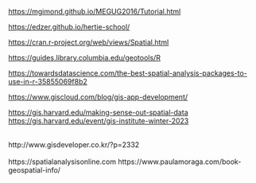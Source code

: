 https://mgimond.github.io/MEGUG2016/Tutorial.html   

https://edzer.github.io/hertie-school/   

https://cran.r-project.org/web/views/Spatial.html   

https://guides.library.columbia.edu/geotools/R   

https://towardsdatascience.com/the-best-spatial-analysis-packages-to-use-in-r-35855069f8b2   

https://www.giscloud.com/blog/gis-app-development/   



https://gis.harvard.edu/making-sense-out-spatial-data   
https://gis.harvard.edu/event/gis-institute-winter-2023   


<br>
http://www.gisdeveloper.co.kr/?p=2332   


<br>
<br>
https://spatialanalysisonline.com   
https://www.paulamoraga.com/book-geospatial-info/   

